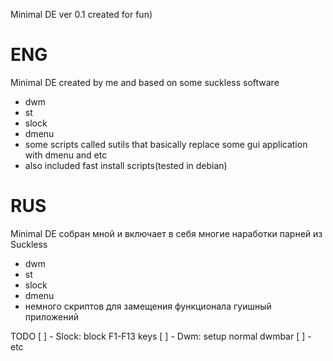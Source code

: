 Minimal DE ver 0.1
created for fun)

# ENG
Minimal DE created by me and based on some suckless software
- dwm 
- st
- slock
- dmenu
- some scripts called sutils that basically replace some gui application with dmenu and etc
- also included fast install scripts(tested in debian)
# RUS 
Minimal DE собран мной и включает в себя многие наработки парней из Suckless
- dwm 
- st
- slock
- dmenu
- немного скриптов для замещения функционала гуишный приложений

TODO
[ ] - Slock: block F1-F13 keys
[ ] - Dwm: setup normal dwmbar
[ ] - etc
